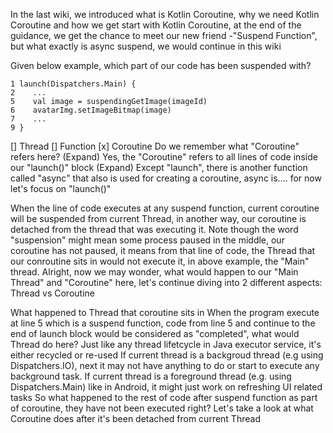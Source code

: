 In the last wiki, we introduced what is Kotlin Coroutine, why we need Kotlin Coroutine and how we get start with Kotlin Coroutine, at the end of the guidance, we get the chance to meet our new friend -"Suspend Function", but what exactly is async suspend, we would continue in this wiki

Given below example, which part of our code has been suspended with?
```
1 launch(Dispatchers.Main) {
2    ...
5    val image = suspendingGetImage(imageId)
6    avatarImg.setImageBitmap(image)
7    ...
9 }
```
[] Thread
[] Function
[x] Coroutine
Do we remember what "Coroutine" refers here? 
(Expand) Yes, the "Coroutine" refers to all lines of code inside our "launch()" block
(Expand) Except "launch", there is another function called "async" that also is used for creating a coroutine, async is.... for now let's focus on "launch()"

When the line of code executes at any suspend function, current coroutine will be suspended from current Thread, in another way, our coroutine is detached from the thread that was executing it. Note though the word "suspension" might mean some process paused in the middle,  our coroutine has not paused, it means from that line of code, the Thread that our conroutine sits in would not execute it, in above example, the "Main" thread. Alright, now we may wonder, what would happen to our "Main Thread" and "Coroutine" here, let's continue diving into 2 different aspects: Thread vs Coroutine

What happened to Thread that coroutine sits in
When the program execute at line 5 which is a suspend function, code from line 5 and continue to the end of launch block would be considered as "completed", what would Thread do here?
Just like any thread lifetcycle in Java executor service, it's either recycled or re-used
If current thread is a backgroud thread (e.g using Dispatchers.IO), next it may not have anything to do or start to execute any background task.
If current thread is a foreground thread (e.g. using Dispatchers.Main) like in Android, it might just work on refreshing UI related tasks
So what happened to the rest of code after suspend function as part of coroutine, they have not been executed right? Let's take a look at what Coroutine does after it's been detached from current Thread



<!--stackedit_data:
eyJoaXN0b3J5IjpbMTczNjQ0ODQ4OSwyMjc5MTY5MjcsLTUwNj
Q4MjkwNywxNzUwMzQ5NTEyXX0=
-->